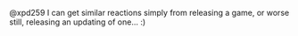 @xpd259 I can get similar reactions simply from releasing a game, or worse still, releasing an updating of one... :)